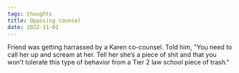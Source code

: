 ```yaml
---
tags: thoughts
title: Opposing counsel
date: 2022-11-01
---
```


Friend was getting harrassed by a Karen co-counsel. Told him, "You need to call her up and scream at her. Tell her she’s a piece of shit and that you won’t tolerate this type of behavior from a Tier 2 law school piece of trash."